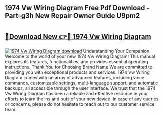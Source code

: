 ## 1974 Vw Wiring Diagram Free Pdf Download - Part-g3h New Repair Owner Guide U9pm2

# <h2><a href="http://dfrq90.blite.top/?on=1974+Vw+Wiring+Diagram">🔗Download New 👉🔴 1974 Vw Wiring Diagram</a></h2>

[![1974 Vw Wiring Diagram download](https://i.imgur.com/lujVjoI.png)](http://dfrq90.blite.top/?on=1974+Vw+Wiring+Diagram)
Understanding Your Companion Welcome to the world of your new 1974 Vw Wiring Diagram! This manual explores its features, functionalities, and provides essential operating instructions. Thank You for Choosing Brand Name We are committed to providing you with exceptional products and services. 1974 Vw Wiring Diagram comes with an array of advanced features, including voice commands, customizable settings, multi-language support, and automatic backups, all accessible through the user interface. We trust that the 1974 Vw Wiring Diagram has been a reliable and effective resource in your efforts to learn the ins and outs of your new device. In case of any queries or concerns, please do not hesitate to reach out to our customer service team.
